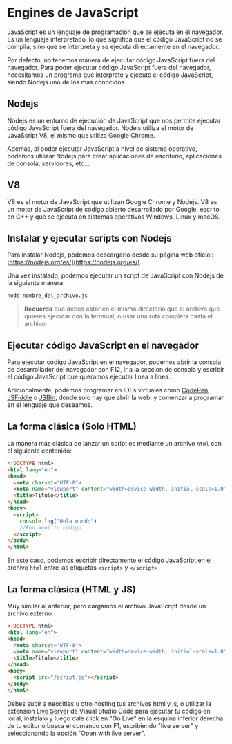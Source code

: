 # Engines de JavaScript

JavaScript es un lenguaje de programación que se ejecuta en el navegador. Es un lenguaje interpretado, lo que significa que el código JavaScript no se compila, sino que se interpreta y se ejecuta directamente en el navegador.

Por defecto, no tenemos manera de ejecutar código JavaScript fuera del navegador. Para poder ejecutar código JavaScript fuera del navegador, necesitamos un programa que interprete y ejecute el código JavaScript, siendo Nodejs uno de los mas conocidos.

## Nodejs

Nodejs es un entorno de ejecución de JavaScript que nos permite ejecutar código JavaScript fuera del navegador. Nodejs utiliza el motor de JavaScript V8, el mismo que utiliza Google Chrome.

Además, al poder ejecutar JavaScript a nivel de sistema operativo, podemos utilizar Nodejs para crear aplicaciones de escritorio, aplicaciones de consola, servidores, etc...

## V8

V8 es el motor de JavaScript que utilizan Google Chrome y Nodejs. V8 es un motor de JavaScript de código abierto desarrollado por Google, escrito en C++ y que se ejecuta en sistemas operativos Windows, Linux y macOS.

## Instalar y ejecutar scripts con Nodejs

Para instalar Nodejs, podemos descargarlo desde su página web oficial: [https://nodejs.org/es/](https://nodejs.org/es/).

Una vez instalado, podemos ejecutar un script de JavaScript con Nodejs de la siguiente manera:

```bash
node nombre_del_archivo.js
```

> **Recuerda** que debes estar en el mismo directorio que el archivo que quieres ejecutar con la terminal, o usar una ruta completa hasta el archivo.

## Ejecutar código JavaScript en el navegador

Para ejecutar código JavaScript en el navegador, podemos abrir la consola de desarrollador del navegador con F12, ir a la seccion de consola y escribir el código JavaScript que queramos ejecutar linea a linea.

Adicionalmente, podemos programar en IDEs virtuales como [CodePen](https://codepen.io/pen/), [JSFiddle](https://jsfiddle.net/) o [JSBin](https://jsbin.com/?html,output), donde solo hay que abrir la web, y comenzar a programar en el lenguaje que deseamos.

## La forma clásica (Solo HTML)

La manera más clásica de lanzar un script es mediante un archivo `html` con el siguiente contenido:

```html
<!DOCTYPE html>
<html lang="en">
<head>
  <meta charset="UTF-8">
  <meta name="viewport" content="width=device-width, initial-scale=1.0">
  <title>Titulo</title>
</head>
<body>
  <script>
    console.log("Hola mundo")
    //Pon aqui tu código
  </script>
</body>
</html>
```

En este caso, podemos escribir directamente el código JavaScript en el archivo `html` entre las etiquetas `<script>` y `</script>`

## La forma clásica (HTML y JS)

Muy similar al anterior, pero cargamos el archivo JavaScript desde un archivo externo:

```html
<!DOCTYPE html>
<html lang="en">
<head>
  <meta charset="UTF-8">
  <meta name="viewport" content="width=device-width, initial-scale=1.0">
  <title>Titulo</title>
</head>
<body>
  <script src="/script.js"></script>
</body>
</html>
```

Debes subir a neocities u otro hosting tus archivos html y js, o utilizar la extension [Live Server](https://marketplace.visualstudio.com/items?itemName=ritwickdey.LiveServer) de Visual Studio Code para ejecutar tu código en local, instalalo y luego dale click en "Go Live" en la esquina inferior derecha de tu editor o busca el comando con F1, escribiendo "live server" y seleccionando la opción "Open with live server".